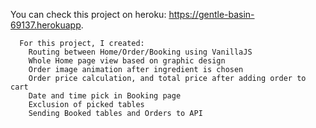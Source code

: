 You can check this project on heroku: https://gentle-basin-69137.herokuapp.

      For this project, I created:
        Routing between Home/Order/Booking using VanillaJS
        Whole Home page view based on graphic design
        Order image animation after ingredient is chosen
        Order price calculation, and total price after adding order to cart
        Date and time pick in Booking page
        Exclusion of picked tables
        Sending Booked tables and Orders to API
        
